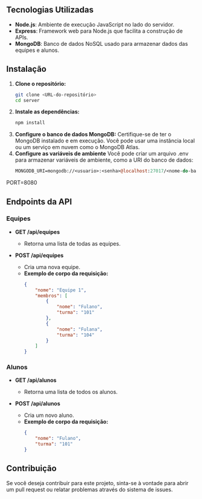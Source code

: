 
## Tecnologias Utilizadas

- **Node.js**: Ambiente de execução JavaScript no lado do servidor.
- **Express**: Framework web para Node.js que facilita a construção de APIs.
- **MongoDB**: Banco de dados NoSQL usado para armazenar dados das equipes e alunos.

## Instalação

1. **Clone o repositório:**
   ```bash
   git clone <URL-do-repositório>
   cd server

2. **Instale as dependências:**
   ```bash
   npm install

3. **Configure o banco de dados MongoDB:**
    Certifique-se de ter o MongoDB instalado e em execução. Você pode usar uma instância local ou um serviço em nuvem como o MongoDB Atlas.
4. **Configure as variáveis de ambiente**
    Você pode criar um arquivo .env para armazenar variáveis de ambiente, como a URI do banco de dados:
    ```perl
   MONGODB_URI=mongodb://<usuario>:<senha>@localhost:27017/<nome-do-banco>
PORT=8080

## Endpoints da API

### Equipes

- **GET /api/equipes**
  - Retorna uma lista de todas as equipes.

- **POST /api/equipes**
  - Cria uma nova equipe.
  - **Exemplo de corpo da requisição:**
    ```json
    {
        "nome": "Equipe 1",
        "membros": [
            {
                "nome": "Fulano",
                "turma": "101"
            },
            {
                "nome": "Fulana",
                "turma": "104"
            }
        ]
    }
    ```

### Alunos

- **GET /api/alunos**
  - Retorna uma lista de todos os alunos.

- **POST /api/alunos**
  - Cria um novo aluno.
  - **Exemplo de corpo da requisição:**
    ```json
    {
        "nome": "Fulano",
        "turma": "101"
    }
    ```

## Contribuição

Se você deseja contribuir para este projeto, sinta-se à vontade para abrir um pull request ou relatar problemas através do sistema de issues.
